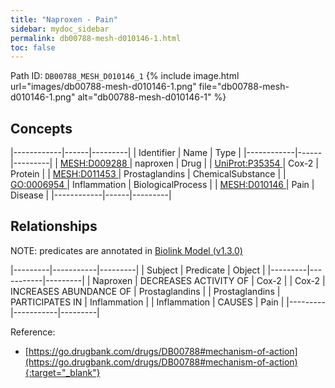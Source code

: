 ```yaml
---
title: "Naproxen - Pain"
sidebar: mydoc_sidebar
permalink: db00788-mesh-d010146-1.html
toc: false 
---
```



Path ID: `DB00788_MESH_D010146_1`
{% include image.html url="images/db00788-mesh-d010146-1.png" file="db00788-mesh-d010146-1.png" alt="db00788-mesh-d010146-1" %}

## Concepts

|------------|------|---------|
| Identifier | Name | Type    |
|------------|------|---------|
| <a href="https://identifiers.org/MESH:D009288">MESH:D009288 </a> | naproxen | Drug |
| <a href="https://identifiers.org/UniProt:P35354">UniProt:P35354 </a> | Cox-2 | Protein |
| <a href="https://identifiers.org/MESH:D011453">MESH:D011453 </a> | Prostaglandins | ChemicalSubstance |
| <a href="https://identifiers.org/GO:0006954">GO:0006954 </a> | Inflammation | BiologicalProcess |
| <a href="https://identifiers.org/MESH:D010146">MESH:D010146 </a> | Pain | Disease |
|------------|------|---------|

## Relationships


NOTE: predicates are annotated in <a href="https://github.com/biolink/biolink-model/releases/tag/v1.3.0">Biolink Model (v1.3.0)</a>

|---------|-----------|---------|
| Subject | Predicate | Object  |
|---------|-----------|---------|
| Naproxen | DECREASES ACTIVITY OF | Cox-2 |
| Cox-2 | INCREASES ABUNDANCE OF | Prostaglandins |
| Prostaglandins | PARTICIPATES IN | Inflammation |
| Inflammation | CAUSES | Pain |
|---------|-----------|---------|

Reference:
  - [https://go.drugbank.com/drugs/DB00788#mechanism-of-action](https://go.drugbank.com/drugs/DB00788#mechanism-of-action){:target="_blank"}